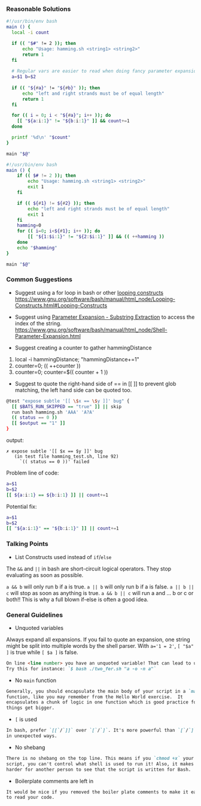 ### Reasonable Solutions
```bash
#!/usr/bin/env bash
main () {
  local -i count

  if (( "$#" != 2 )); then
      echo "Usage: hamming.sh <string1> <string2>"
      return 1
  fi
  
  # Regular vars are easier to read when doing fancy parameter expansion.
  a=$1 b=$2 
  
  if (( "${#a}" != "${#b}" )); then
      echo "left and right strands must be of equal length"
      return 1
  fi

  for (( i = 0; i < "${#a}"; i++ )); do
    [[ "${a:i:1}" != "${b:i:1}" ]] && count+=1
  done

  printf '%d\n' "$count"
}

main "$@"
```
```bash
#!/usr/bin/env bash
main () {
    if (( $# != 2 )); then 
        echo "Usage: hamming.sh <string1> <string2>"
        exit 1
    fi

    if (( ${#1} != ${#2} )); then
        echo "left and right strands must be of equal length"
        exit 1
    fi
    hamming=0
    for (( i=0; i<${#1}; i++ )); do
        [[ "${1:$i:1}" != "${2:$i:1}" ]] && (( ++hamming ))
    done
    echo "$hamming"
}

main "$@"
```

### Common Suggestions
* Suggest using a for loop in bash or other [looping constructs](https://www.gnu.org/software/bash/manual/html_node/Looping-Constructs.html#Looping-Constructs) https://www.gnu.org/software/bash/manual/html_node/Looping-Constructs.html#Looping-Constructs

* Suggest using [Parameter Expansion - Substring Extraction](https://www.gnu.org/software/bash/manual/html_node/Shell-Parameter-Expansion.html) to access the index of the string. https://www.gnu.org/software/bash/manual/html_node/Shell-Parameter-Expansion.html

* Suggest creating a counter to gather hammingDistance
1) local -i hammingDistance; "hammingDistance+=1"
2) counter=0; (( ++counter ))
3) counter=0; counter=$(( counter + 1 ))

* Suggest to quote the right-hand side of == in [[ ]] to prevent glob matching, the left hand side can be quoted too.
```bash
@test "expose subtle '[[ \$x == \$y ]]' bug" {
  [[ $BATS_RUN_SKIPPED == "true" ]] || skip
  run bash hamming.sh 'AAA' 'A?A'
  (( status == 0 ))
  [[ $output == "1" ]]
}
```
output:
```
✗ expose subtle '[[ $x == $y ]]' bug
   (in test file hamming_test.sh, line 92)
     `(( status == 0 ))' failed
```
Problem line of code: 
```bash
a=$1
b=$2
[[ ${a:i:1} == ${b:i:1} ]] || count+=1
```
Potential fix:
```bash
a=$1
b=$2
[[ "${a:i:1}" == "${b:i:1}" ]] || count+=1
```

### Talking Points
* List Constructs used instead of `if`/`else`

The `&&` and `||` in bash are short-circuit logical operators. They stop evaluating as soon as possible.

`a && b` will only run b if a is true. `a || b` will only run b if a is false. `a || b || c` will stop as soon as anything is true. `a && b || c` will run a and ... b or c or both!! This is why a full blown if-else is often a good idea.

### General Guidelines
* Unquoted variables

Always expand all expansions. If you fail to quote an expansion, one string might be split into multiple words by the shell parser. With `a='1 = 2'`, `[ "$a" ]` is true while `[ $a ]` is false.

```md
On line <line number> you have an unquoted variable! That can lead to unexpected behavior.
Try this for instance: `$ bash ./two_fer.sh "a -o -n a"`
```

* No `main` function

```md
Generally, you should encapsulate the main body of your script in a `main`
function, like you may remember from the Hello World exercise.  It
encapsulates a chunk of logic in one function which is good practice for when
things get bigger.
```

* `[` is used

```md
In bash, prefer `[[`/`]]` over `[`/`]`. It's more powerful than `[`/`]` and less likely to act
in unexpected ways.
```

* No shebang

```md
There is no shebang on the top line. This means if you `chmod +x` your
script, you can't control what shell is used to run it! Also, it makes it
harder for another person to see that the script is written for Bash.
```

* Boilerplate comments are left in

```md
It would be nice if you removed the boiler plate comments to make it easier
to read your code.
```
